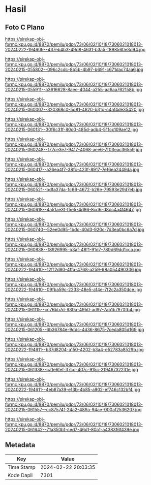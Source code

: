 # Hasil

## Foto C Plano

https://sirekap-obj-formc.kpu.go.id/8870/pemilu/pdpr/73/06/02/10/18/7306021018013-20240222-194609--437eb4b3-49d8-4631-b3a5-f898560e3d94.jpg

https://sirekap-obj-formc.kpu.go.id/8870/pemilu/pdpr/73/06/02/10/18/7306021018013-20240215-055802--096c2cdc-8b5b-4b97-b691-c671dac74aa6.jpg

https://sirekap-obj-formc.kpu.go.id/8870/pemilu/pdpr/73/06/02/10/18/7306021018013-20240215-055911--a3616628-8aee-4044-a255-aa6aa762158b.jpg

https://sirekap-obj-formc.kpu.go.id/8870/pemilu/pdpr/73/06/02/10/18/7306021018013-20240215-060007--320368c0-5d81-4820-b31c-c4af4de35420.jpg

https://sirekap-obj-formc.kpu.go.id/8870/pemilu/pdpr/73/06/02/10/18/7306021018013-20240215-060131--30f6c31f-80c0-485d-adb4-511cc109ae12.jpg

https://sirekap-obj-formc.kpu.go.id/8870/pemilu/pdpr/73/06/02/10/18/7306021018013-20240215-060248--f77ce3e7-9417-4068-aee6-7f03eac36559.jpg

https://sirekap-obj-formc.kpu.go.id/8870/pemilu/pdpr/73/06/02/10/18/7306021018013-20240215-060417--a26ea4f7-38fc-423f-8917-7ef6ea2449da.jpg

https://sirekap-obj-formc.kpu.go.id/8870/pemilu/pdpr/73/06/02/10/18/7306021018013-20240215-060521--bdfa37da-1c66-4672-b26e-79593e29d7eb.jpg

https://sirekap-obj-formc.kpu.go.id/8870/pemilu/pdpr/73/06/02/10/18/7306021018013-20240215-060618--4a51ae3f-f5e5-4d86-8cd6-d8dc4a4f4647.jpg

https://sirekap-obj-formc.kpu.go.id/8870/pemilu/pdpr/73/06/02/10/18/7306021018013-20240215-060740--52ee0d95-1bdc-40d3-920c-7d3ea0bc6a7d.jpg

https://sirekap-obj-formc.kpu.go.id/8870/pemilu/pdpr/73/06/02/10/18/7306021018013-20240215-060838--f8926995-b3af-48f1-91d7-780d69dd1cca.jpg

https://sirekap-obj-formc.kpu.go.id/8870/pemilu/pdpr/73/06/02/10/18/7306021018013-20240222-194610--12f12d80-4ffa-4768-a259-98a054490306.jpg

https://sirekap-obj-formc.kpu.go.id/8870/pemilu/pdpr/73/06/02/10/18/7306021018013-20240222-194610--09fba59c-2233-48e5-a14e-7f2c2a350dce.jpg

https://sirekap-obj-formc.kpu.go.id/8870/pemilu/pdpr/73/06/02/10/18/7306021018013-20240215-061115--cc76bb7d-630a-4950-ad97-7ab1b7970fb4.jpg

https://sirekap-obj-formc.kpu.go.id/8870/pemilu/pdpr/73/06/02/10/18/7306021018013-20240215-061205--6b36784e-9ddc-4d36-8675-7ceda805d169.jpg

https://sirekap-obj-formc.kpu.go.id/8870/pemilu/pdpr/73/06/02/10/18/7306021018013-20240222-194611--b37d8204-a150-4202-b3a4-e52783a8529b.jpg

https://sirekap-obj-formc.kpu.go.id/8870/pemilu/pdpr/73/06/02/10/18/7306021018013-20240215-061338--ca1e6fef-37cd-407c-915c-21949732231e.jpg

https://sirekap-obj-formc.kpu.go.id/8870/pemilu/pdpr/73/06/02/10/18/7306021018013-20240222-194611--4eb87a39-e13b-4b85-a802-ef746c132bf4.jpg

https://sirekap-obj-formc.kpu.go.id/8870/pemilu/pdpr/73/06/02/10/18/7306021018013-20240215-061557--cc87574f-24a2-489a-94ae-000af2536207.jpg

https://sirekap-obj-formc.kpu.go.id/8870/pemilu/pdpr/73/06/02/10/18/7306021018013-20240215-061642--71a350b1-ced7-46d1-80a1-a4383f6f439e.jpg


## Metadata

| Key        | Value               |
| ---------- | ------------------- |
| Time Stamp | 2024-02-22 20:03:35 |
| Kode Dapil | 7301                |



